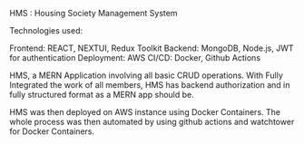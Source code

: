 HMS : Housing Society Management System

Technologies used: 

Frontend: REACT, NEXTUI,  Redux Toolkit
Backend: MongoDB, Node.js, JWT for authentication
Deployment: AWS
CI/CD: Docker, Github Actions

HMS, a MERN Application involving all basic CRUD operations.
With Fully Integrated the work of all members, HMS has backend authorization and in fully structured format as a MERN app should be.

HMS was then deployed on AWS instance using Docker Containers.
The whole process was then automated by using github actions and watchtower for Docker Containers.
